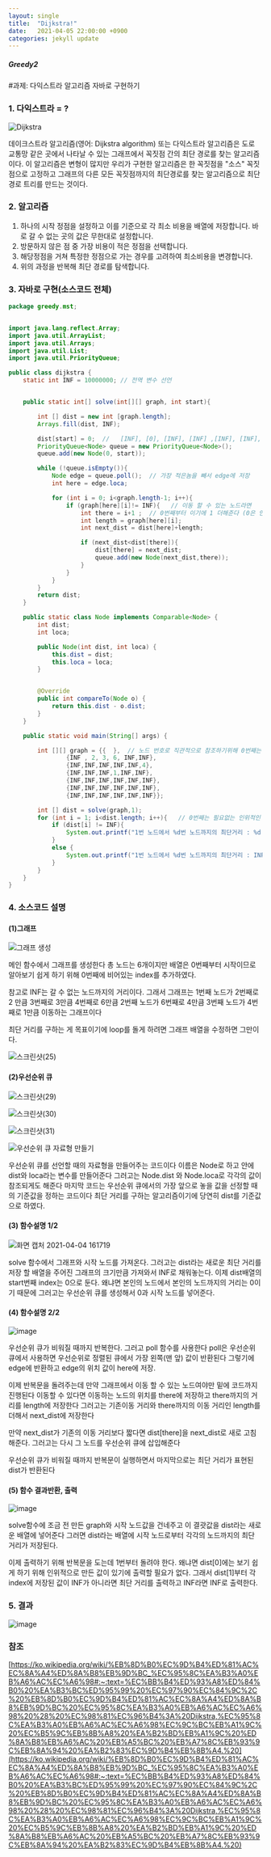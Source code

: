 ```yaml
---
layout: single
title:  "Dijkstra!"
date:   2021-04-05 22:00:00 +0900
categories: jekyll update
---
```

##### Greedy2

#과제: 다익스트라 알고리즘 자바로 구현하기



### 1. 다익스트라 = ?
![Dijkstra](https://upload.wikimedia.org/wikipedia/commons/5/57/Dijkstra_Animation.gif)

데이크스트라 알고리즘(영어: Dijkstra algorithm) 또는 다익스트라 알고리즘은 도로 교통망 같은 곳에서 나타날 수 있는 그래프에서 꼭짓점 간의 최단 경로를 찾는 알고리즘이다. 
이 알고리즘은 변형이 많지만 우리가 구현한 알고리즘은 한 꼭짓점을 "소스" 꼭짓점으로 고정하고 그래프의 다른 모든 꼭짓점까지의 최단경로를 찾는 알고리즘으로 최단 경로 트리를 만드는 것이다.


### 2. 알고리즘

1. 하나의 시작 정점을 설정하고 이를 기준으로 각 최소 비용을 배열에 저장합니다.
 바로 갈 수 없는 곳의 값은 무한대로 설정합니다.
2. 방문하지 않은 점 중 가장 비용이 적은 정점을 선택합니다.
3. 해당정점을 거쳐 특정한 정점으로 가는 경우를 고려하여 최소비용을 변경합니다.
4. 위의 과정을 반복해 최단 경로를 탐색합니다.


### 3. 자바로 구현(소스코드 전체)
```java
package greedy.mst;


import java.lang.reflect.Array;
import java.util.ArrayList;
import java.util.Arrays;
import java.util.List;
import java.util.PriorityQueue;

public class dijkstra {
    static int INF = 10000000; // 전역 변수 선언


    public static int[] solve(int[][] graph, int start){

        int [] dist = new int [graph.length];
        Arrays.fill(dist, INF);

        dist[start] = 0;  //   [INF], [0], [INF], [INF] ,[INF], [INF], [INF]
        PriorityQueue<Node> queue = new PriorityQueue<Node>();
        queue.add(new Node(0, start));

        while (!queue.isEmpty()){
            Node edge = queue.poll();  // 가장 적은놈을 빼서 edge에 저장
            int here = edge.loca;

            for (int i = 0; i<graph.length-1; i++){
                if (graph[here][i]!= INF){   // 이동 할 수 있는 노드라면
                    int there = i+1 ;  // 0번째부터 이기에 1 더해준다 (0은 인위적인 인덱스라)
                    int length = graph[here][i];
                    int next_dist = dist[here]+length;

                    if (next_dist<dist[there]){
                        dist[there] = next_dist;
                        queue.add(new Node(next_dist,there));
                    }
                }
            }
        }
        return dist;
    }

    public static class Node implements Comparable<Node> {
        int dist;
        int loca;

        public Node(int dist, int loca) {
            this.dist = dist;
            this.loca = loca;
        }


        @Override
        public int compareTo(Node o) {
            return this.dist - o.dist;
        }
    }

    public static void main(String[] args) {

        int [][] graph = {{  },  // 노드 번호로 직관적으로 참조하기위해 0번째는 그냥 인위적으로 생성
                {INF , 2, 3, 6, INF,INF},
                {INF,INF,INF,INF,INF,4},
                {INF,INF,INF,1,INF,INF},
                {INF,INF,INF,INF,INF,INF},
                {INF,INF,INF,INF,INF,INF},
                {INF,INF,INF,INF,INF,INF}};

        int [] dist = solve(graph,1);
        for (int i = 1; i<dist.length; i++){   // 0번째는 필요없는 인위적인 index라 1부터 참조
            if (dist[i] != INF){
                System.out.printf("1번 노드에서 %d번 노드까지의 최단거리 : %d \n",i,dist[i]);
            }
            else {
                System.out.printf("1번 노드에서 %d번 노드까지의 최단거리 : INF(갈 수 없다) \n",i);
            }
        }
    }
}
```


### 4. 소스코드 설명

#### (1)그래프

![그래프 생성](https://user-images.githubusercontent.com/81409594/113568908-6d474400-964c-11eb-9a3c-1bfcd52d7146.png)

메인 함수에서 
그래프를 생성한다 
총 노드는 6개이지만 배열은 0번째부터 시작이므로 알아보기 쉽게 하기 위해 0번째에 비어있는 index를
추가하였다.

참고로 INF는 갈 수 없는 노드까지의 거리이다.
그래서 그래프는
1번째 노드가 2번째로 2 만큼 3번째로 3만큼 4번째로 6만큼
2번째 노드가 6번째로 4만큼
3번째 노드가 4번째로 1만큼 이동하는 그래프이다

최단 거리를 구하는 게 목표이기에 loop를 돌게 하려면 그래프 배열을 수정하면 그만이다.

![스크린샷(25)](https://user-images.githubusercontent.com/81409594/113567089-e5ac0600-9648-11eb-85f2-1dd5f6250954.png)


#### (2)우선순위 큐


![스크린샷(29)](https://user-images.githubusercontent.com/81409594/113567172-0ffdc380-9649-11eb-908b-b82f17a2ed20.png)

![스크린샷(30)](https://user-images.githubusercontent.com/81409594/113567204-1f7d0c80-9649-11eb-8545-84d58029d817.png)

![스크린샷(31)](https://user-images.githubusercontent.com/81409594/113567218-26a41a80-9649-11eb-9f9f-fc19e7ce7727.png)



![우선순위 큐 자료형 만들기](https://user-images.githubusercontent.com/80373033/113569285-302f8180-964d-11eb-9c71-4cd1e4293b87.png)

우선순위 큐를 선언할 때의 자료형을 만들어주는 코드이다
이름은 Node로 하고 안에 dist와 loca라는 변수를 만들어준다
그러고는 Node.dist 와 Node.loca로 각각의 값이 참조되게도 해준다
마지막 코드는 우선순위 큐에서의 가장 앞으로 놓을 값을 선정할 때의
기준값을 정하는 코드이다
최단 거리를 구하는 알고리즘이기에 당연히 dist를 기준값으로 하였다.


#### (3) 함수설명 1/2
![화면 캡처 2021-04-04 161719](https://user-images.githubusercontent.com/80373033/113569402-6c62e200-964d-11eb-918a-46a86d5424ef.png)

solve 함수에서 그래프와 시작 노드를 가져온다.
그러고는 dist라는 새로운 최단 거리를 저장 할 배열을 주어진 그래프의 크기만큼 가져와서 INF로 채워놓는다.
이제 dist배열의 start번째  index는 0으로 둔다. 왜냐면 본인의 노드에서 본인의 노드까지의 거리는 0이기 때문에
그러고는 우선순위 큐를 생성해서 0과 시작 노드를 넣어준다.


#### (4) 함수설명 2/2
![image](https://user-images.githubusercontent.com/81409594/113569613-c19ef380-964d-11eb-9720-bdf6e4c7bc93.png)

우선순위 큐가 비워질 때까지 반복한다.
그러고 poll 함수를 사용한다 poll은 우선순위 큐에서 사용하면 우선순위로 정렬된 큐에서 가장 
왼쪽(맨 앞) 값이 반환된다
그렇기에 edge에 반환하고 edge의 위치 값이 here에 저장.

이제 반복문을 돌려주는데 만약
그래프에서 이동 할 수 있는 노드여야만 밑에 코드까지 진행된다
이동할 수 있다면 이동하는 노드의 위치를 there에 저장하고 there까지의 거리를 length에 저장한다
그러고는 기존이동 거리와 there까지의 이동 거리인 length를 더해서 next_dist에 저장한다

만약 next_dist가 기존의 이동 거리보다 짧다면 dist[there]을 next_dist로 새로 고침 해준다.
그러고는 다시 그 노드를 우선순위 큐에 삽입해준다

우선순위 큐가 비워질 때까지 반복문이 실행하면서 마지막으로는 최단 거리가 표현된 dist가 
반환된다


#### (5) 함수 결과반환, 출력
![image](https://user-images.githubusercontent.com/81409594/113569743-f317bf00-964d-11eb-9934-d0de2780ae64.png)

solve함수에 조금 전 만든 graph와 시작 노드값을 건네주고
이 결괏값을 dist라는 새로운 배열에 넣어준다
그러면 dist라는 배열에 시작 노드로부터 각각의 노드까지의 최단 거리가 저장된다.

이제 출력하기 위해 반복문을 도는데 1번부터 돌려야 한다. 왜냐면 dist[0]에는 보기 쉽게 하기 위해 
인위적으로 만든 값이 있기에 출력할 필요가 없다.
그래서 dist[1]부터 각 index에 저장된 값이 INF가 아니라면 최단 거리를 출력하고
INF라면 INF로 출력한다.















### 5. 결과
![image](https://user-images.githubusercontent.com/81409594/113569047-c1522880-964c-11eb-872b-3d0dad938e04.png)





 

### 참조
[https://ko.wikipedia.org/wiki/%EB%8D%B0%EC%9D%B4%ED%81%AC%EC%8A%A4%ED%8A%B8%EB%9D%BC_%EC%95%8C%EA%B3%A0%EB%A6%AC%EC%A6%98#:~:text=%EC%BB%B4%ED%93%A8%ED%84%B0%20%EA%B3%BC%ED%95%99%20%EC%97%90%EC%84%9C%2C%20%EB%8D%B0%EC%9D%B4%ED%81%AC%EC%8A%A4%ED%8A%B8%EB%9D%BC%20%EC%95%8C%EA%B3%A0%EB%A6%AC%EC%A6%98%20%28%20%EC%98%81%EC%96%B4%3A%20Dijkstra,%EC%95%8C%EA%B3%A0%EB%A6%AC%EC%A6%98%EC%9C%BC%EB%A1%9C%20%EC%B5%9C%EB%8B%A8%20%EA%B2%BD%EB%A1%9C%20%ED%8A%B8%EB%A6%AC%20%EB%A5%BC%20%EB%A7%8C%EB%93%9C%EB%8A%94%20%EA%B2%83%EC%9D%B4%EB%8B%A4.%20](https://ko.wikipedia.org/wiki/%EB%8D%B0%EC%9D%B4%ED%81%AC%EC%8A%A4%ED%8A%B8%EB%9D%BC_%EC%95%8C%EA%B3%A0%EB%A6%AC%EC%A6%98#:~:text=%EC%BB%B4%ED%93%A8%ED%84%B0%20%EA%B3%BC%ED%95%99%20%EC%97%90%EC%84%9C%2C%20%EB%8D%B0%EC%9D%B4%ED%81%AC%EC%8A%A4%ED%8A%B8%EB%9D%BC%20%EC%95%8C%EA%B3%A0%EB%A6%AC%EC%A6%98%20%28%20%EC%98%81%EC%96%B4%3A%20Dijkstra,%EC%95%8C%EA%B3%A0%EB%A6%AC%EC%A6%98%EC%9C%BC%EB%A1%9C%20%EC%B5%9C%EB%8B%A8%20%EA%B2%BD%EB%A1%9C%20%ED%8A%B8%EB%A6%AC%20%EB%A5%BC%20%EB%A7%8C%EB%93%9C%EB%8A%94%20%EA%B2%83%EC%9D%B4%EB%8B%A4.%20)






